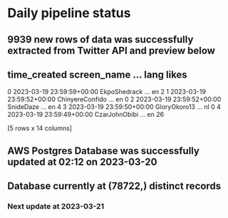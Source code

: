 # Daily pipeline status
## 9939 new rows of data was successfully extracted from Twitter API and preview below
##                time_created      screen_name  ... lang likes
0 2023-03-19 23:59:59+00:00     EkpoShedrack  ...   en     2
1 2023-03-19 23:59:52+00:00  ChinyereConfido  ...   en     0
2 2023-03-19 23:59:52+00:00        SnideDaze  ...   en     4
3 2023-03-19 23:59:50+00:00     GloryOkoro13  ...   nl     0
4 2023-03-19 23:59:49+00:00    CzarJohnObibi  ...   en    26

[5 rows x 14 columns]
## AWS Postgres Database was successfully updated at  02:12 on 2023-03-20
## Database currently at (78722,) distinct records
### Next update at 2023-03-21
